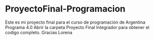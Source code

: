 # ProyectoFinal-Programacion
Este es mi proyecto final para el curso de programación de Argentina Programa 4.0
Abrir la carpeta Proyecto Final Integrador para obtener el codigo completo.
Gracias
Lorena
